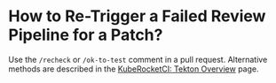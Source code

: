 # How to Re-Trigger a Failed Review Pipeline for a Patch?

<head>
  <link rel="canonical" href="https://docs.kuberocketci.io/faq/how-to/developer/retrigger-failed-review-pipeline/" />
</head>

Use the `/recheck` or `/ok-to-test` comment in a pull request. Alternative methods are described in the [KubeRocketCI: Tekton Overview](/docs/user-guide/tekton-pipelines#review-pipeline) page.
